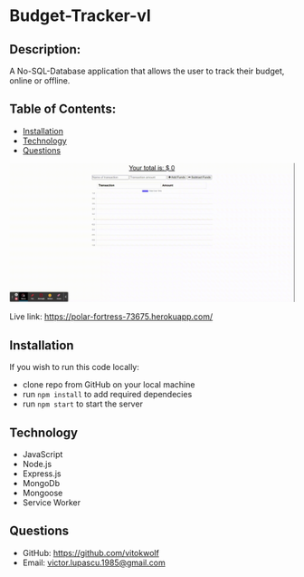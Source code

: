 # Budget-Tracker-vl

## Description:

A No-SQL-Database application that allows the user to track their budget, online or offline.

## Table of Contents:

- [Installation](#installation)
- [Technology](#technology)
- [Questions](#questions)

![demo](./assets/BudgetTracker.gif)

Live link: https://polar-fortress-73675.herokuapp.com/

## Installation

If you wish to run this code locally:

- clone repo from GitHub on your local machine
- run `npm install` to add required dependecies
- run `npm start` to start the server

## Technology

- JavaScript
- Node.js
- Express.js
- MongoDb
- Mongoose
- Service Worker

## Questions

- GitHub: https://github.com/vitokwolf
- Email: victor.lupascu.1985@gmail.com
